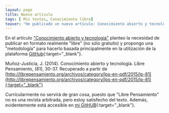 ```yaml
---
layout: page
title: Nuevo artículo
tags: [ Mis textos, Conocimiento libre]
teaser: "He publicado un nuevo artículo: Conocimiento abierto y tecnología"
---
```

En el artículo ["Conocimiento abierto y tecnología"](/articulos/conocimiento-y-tecnologia) planteo la necesidad de publicar en formato realmente "libre" (no sólo gratuito) y propongo una "metodología" para hacerlo basada principalmente en la utilización de la plataforma [GitHub](http://github.com){:target="_blank"}.

Muñoz-Justicia, J. (2014). Conocimiento abierto y tecnología. Libre Pensamiento, (81), 30-37. Recuperado a partir de [http://librepensamiento.org/archivos/category/lps-en-pdf/2015/lp-81](http://librepensamiento.org/archivos/category/lps-en-pdf/2015/lp-81){:target="_blank"}

Curricularmente no servirá de gran cosa, puesto que "Libre Pensamiento" no es una revista arbitrada, pero estoy satisfecho del texto. Además, evidentemente está accesible en [mi GitHUB](https://github.com/jmunoz298/conocimiento-y-tecnologia){:target="_blank"}.

